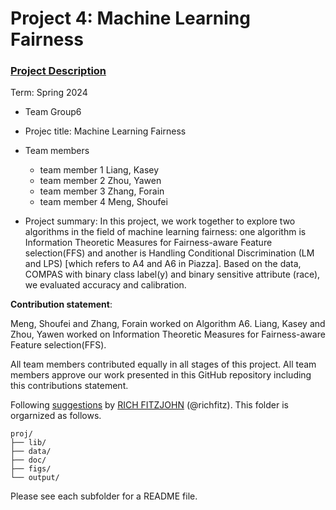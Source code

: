 # Project 4: Machine Learning Fairness

### [Project Description](doc/project4_desc.md)

Term: Spring 2024

+ Team Group6
+ Projec title: Machine Learning Fairness
+ Team members
	+ team member 1 Liang, Kasey
	+ team member 2 Zhou, Yawen
	+ team member 3 Zhang, Forain
	+ team member 4 Meng, Shoufei
	
+ Project summary: In this project, we work together to explore two algorithms in the field of machine learning fairness: one algorithm is Information Theoretic Measures for Fairness-aware Feature selection(FFS) and another is Handling Conditional Discrimination (LM and LPS) [which refers to A4 and A6 in Piazza]. Based on the data, COMPAS with binary class label(y) and binary sensitive attribute (race), we evaluated accuracy and calibration.
	
**Contribution statement**: 

Meng, Shoufei and Zhang, Forain worked on Algorithm A6.
Liang, Kasey and Zhou, Yawen worked on Information Theoretic Measures for Fairness-aware Feature selection(FFS).

All team members contributed equally in all stages of this project. All team members approve our work presented in this GitHub repository including this contributions statement. 

Following [suggestions](http://nicercode.github.io/blog/2013-04-05-projects/) by [RICH FITZJOHN](http://nicercode.github.io/about/#Team) (@richfitz). This folder is orgarnized as follows.

```
proj/
├── lib/
├── data/
├── doc/
├── figs/
└── output/
```

Please see each subfolder for a README file.
